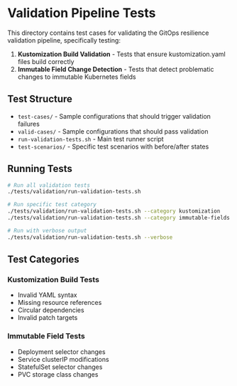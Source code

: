 # Validation Pipeline Tests

This directory contains test cases for validating the GitOps resilience validation pipeline, specifically testing:

1. **Kustomization Build Validation** - Tests that ensure kustomization.yaml files build correctly
2. **Immutable Field Change Detection** - Tests that detect problematic changes to immutable Kubernetes fields

## Test Structure

- `test-cases/` - Sample configurations that should trigger validation failures
- `valid-cases/` - Sample configurations that should pass validation
- `run-validation-tests.sh` - Main test runner script
- `test-scenarios/` - Specific test scenarios with before/after states

## Running Tests

```bash
# Run all validation tests
./tests/validation/run-validation-tests.sh

# Run specific test category
./tests/validation/run-validation-tests.sh --category kustomization
./tests/validation/run-validation-tests.sh --category immutable-fields

# Run with verbose output
./tests/validation/run-validation-tests.sh --verbose
```

## Test Categories

### Kustomization Build Tests
- Invalid YAML syntax
- Missing resource references
- Circular dependencies
- Invalid patch targets

### Immutable Field Tests
- Deployment selector changes
- Service clusterIP modifications
- StatefulSet selector changes
- PVC storage class changes
